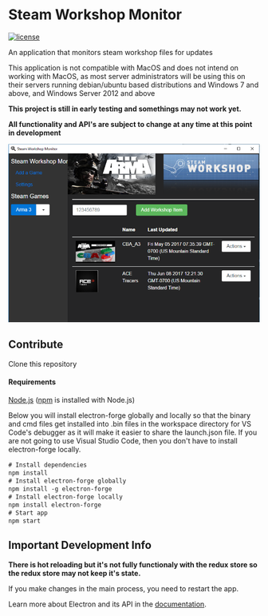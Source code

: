 # Steam Workshop Monitor

[![license](https://img.shields.io/badge/license-GPL%20v3-blue.svg)](https://github.com/dixon13/steamws-monitor/blob/master/LICENSE)

An application that monitors steam workshop files for updates

This application is not compatible with MacOS and does not intend on working with MacOS, as most server administrators will be using this on their servers running debian/ubuntu based distributions and Windows 7 and above, and Windows Server 2012 and above

**This project is still in early testing and somethings may not work yet.**

**All functionality and API's are subject to change at any time at this point in development**

![alt text](https://github.com/dixon13/steamws-monitor/blob/master/front-pic.PNG "What it looks like")

## Contribute
Clone this repository

#### Requirements
[Node.js](https://nodejs.org/en/download/) ([npm](http://npmjs.com) is installed with Node.js)

Below you will install electron-forge globally and locally so that the binary and cmd files get installed into .bin files in the workspace directory for VS Code's debugger as it will make it easier to share the launch.json file. If you are not going to use Visual Studio Code, then you don't have to install electron-forge locally.

```
# Install dependencies
npm install
# Install electron-forge globally
npm install -g electron-forge
# Install electron-forge locally
npm install electron-forge
# Start app
npm start
```

## Important Development Info
**There is hot reloading but it's not fully functionaly with the redux store so the redux store may not keep it's state.**

If you make changes in the main process, you need to restart the app.

Learn more about Electron and its API in the [documentation](http://electron.atom.io/docs/latest).
